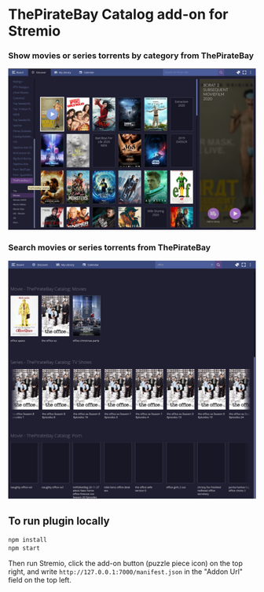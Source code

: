# ThePirateBay Catalog add-on for Stremio

### Show movies or series torrents by category from ThePirateBay

![showTorrents](screenshots/thepiratebay-catalog.png)


### Search movies or series torrents from ThePirateBay

![showTorrents](screenshots/search.png)


## To run plugin locally

```bash
npm install
npm start
```

Then run Stremio, click the add-on button (puzzle piece icon) on the top right, and write `http://127.0.0.1:7000/manifest.json` in the "Addon Url" field on the top left.
